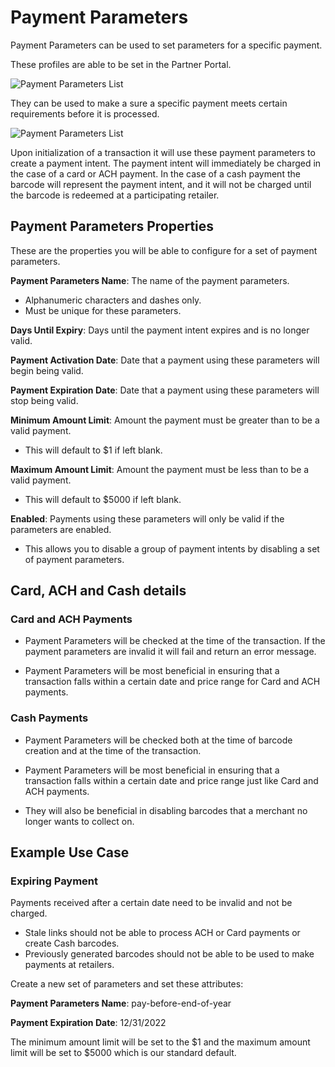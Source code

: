# **Payment Parameters**

Payment Parameters can be used to set parameters for a specific payment.

These profiles are able to be set in the Partner Portal.

![Payment Parameters List](https://books-ui-assets.s3.amazonaws.com/payment-parameters-list.png)

They can be used to make a sure a specific payment meets certain requirements before it is processed.

![Payment Parameters List](https://books-ui-assets.s3.amazonaws.com/payment-parameters-details.png)

Upon initialization of a transaction it will use these payment parameters to create a payment intent. The payment intent will immediately be charged in the case of a card or ACH payment. In the case of a cash payment the barcode will represent the payment intent, and it will not be charged until the barcode is redeemed at a participating retailer.

## **Payment Parameters Properties**

These are the properties you will be able to configure for a set of payment parameters.

**Payment Parameters Name**: The name of the payment parameters.
* Alphanumeric characters and dashes only.
* Must be unique for these parameters.

**Days Until Expiry**: Days until the payment intent expires and is no longer valid.

**Payment Activation Date**: Date that a payment using these parameters will begin being valid.

**Payment Expiration Date**: Date that a payment using these parameters will stop being valid.

**Minimum Amount Limit**: Amount the payment must be greater than to be a valid payment.
* This will default to $1 if left blank.

**Maximum Amount Limit**: Amount the payment must be less than to be a valid payment.
* This will default to $5000 if left blank.

**Enabled**: Payments using these parameters will only be valid if the parameters are enabled.
* This allows you to disable a group of payment intents by disabling a set of payment parameters.

## **Card, ACH and Cash details**

### Card and ACH Payments

* Payment Parameters will be checked at the time of the transaction. If the payment parameters are invalid it will fail and return an error message.

* Payment Parameters will be most beneficial in ensuring that a transaction falls within a certain date and price range for Card and ACH payments.
### Cash Payments

* Payment Parameters will be checked both at the time of barcode creation and at the time of the transaction.

* Payment Parameters will be most beneficial in ensuring that a transaction falls within a certain date and price range just like Card and ACH payments. 

* They will also be beneficial in disabling barcodes that a merchant no longer wants to collect on.

## **Example Use Case**

### Expiring Payment

Payments received after a certain date need to be invalid and not be charged.
* Stale links should not be able to process ACH or Card payments or create Cash barcodes.
* Previously generated barcodes should not be able to be used to make payments at retailers.

Create a new set of parameters and set these attributes:

**Payment Parameters Name**: pay-before-end-of-year

**Payment Expiration Date**: 12/31/2022

The minimum amount limit will be set to the $1 and the maximum amount limit will be set to $5000 which is our standard default.
